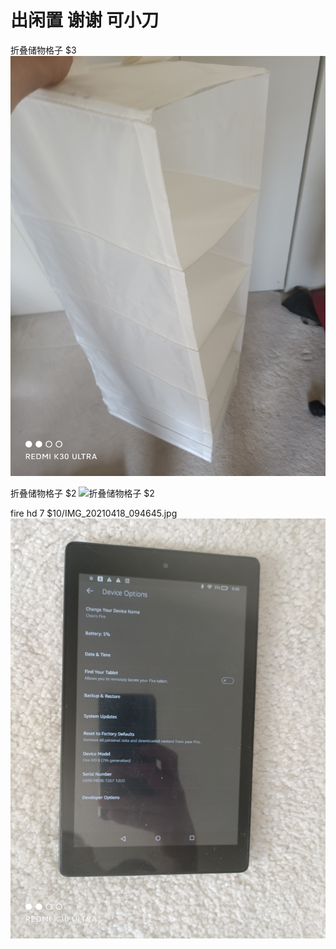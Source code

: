 # 出闲置 谢谢 可小刀

折叠储物格子 $3
![折叠储物格子 $3](figures/IMG_20210418_091432.jpg)

折叠储物格子 $2
![折叠储物格子 $2](figures/IMG_20210418_091502.jpg)

fire hd 7   $10/IMG_20210418_094645.jpg
![fire hd 7   $10/IMG_20210418_094645.jpg](figures/IMG_20210418_094645.jpg)